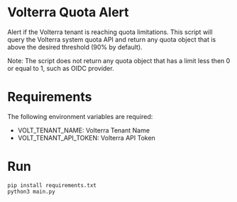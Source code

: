 # Volterra Quota Alert

Alert if the Volterra tenant is reaching quota limitations. This script will query the Volterra system quota API and return any quota object that is above the desired threshold (90% by default).

Note: The script does not return any quota object that has a limit less then 0 or equal to 1, such as OIDC provider.

# Requirements

The following environment variables are required:

- VOLT_TENANT_NAME: Volterra Tenant Name
- VOLT_TENANT_API_TOKEN: Volterra API Token

# Run

```
pip install requirements.txt
python3 main.py
```
